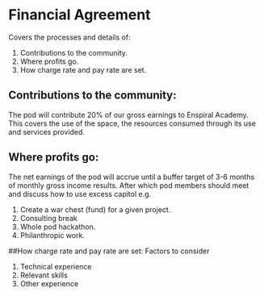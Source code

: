 # Financial Agreement

Covers the processes and details of:

1. Contributions to the community.
2. Where profits go.
3. How charge rate and pay rate are set.

## Contributions to the community:
The pod will contribute 20% of our gross earnings to Enspiral Academy. This covers the use of the space, the resources consumed through its use and services provided.

## Where profits go:
The net earnings of the pod will accrue until a buffer target of 3-6 months of monthly gross income results. After which pod members should meet and discuss how to use excess capitol e.g.

1. Create a war chest (fund) for a given project.
2. Consulting break
3. Whole pod hackathon.
4. Philanthropic work.

##How charge rate and pay rate are set:
Factors to consider

1. Technical experience
2. Relevant skills
3. Other experience

